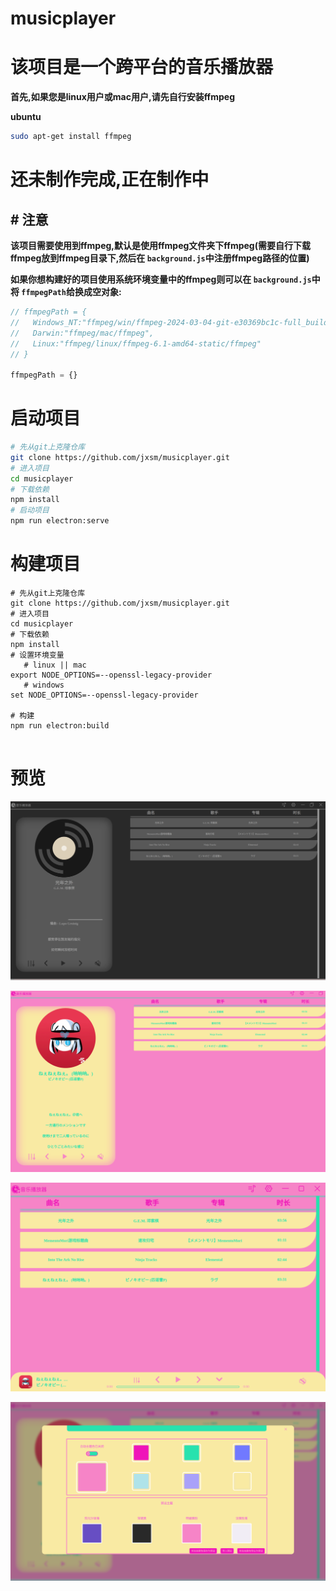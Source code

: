 # musicplayer

# 该项目是一个跨平台的音乐播放器

**首先,如果您是linux用户或mac用户,请先自行安装ffmpeg**

**ubuntu**

```bash
sudo apt-get install ffmpeg
```

# 还未制作完成,正在制作中

## # 注意

**该项目需要使用到ffmpeg,默认是使用ffmpeg文件夹下ffmpeg(需要自行下载ffmpeg放到ffmpeg目录下,然后在 `background.js`中注册ffmpeg路径的位置)**

**如果你想构建好的项目使用系统环境变量中的ffmpeg则可以在 `background.js`中将 `ffmpegPath`给换成空对象:**

```js
// ffmpegPath = {
//   Windows_NT:"ffmpeg/win/ffmpeg-2024-03-04-git-e30369bc1c-full_build/bin/ffmpeg.exe",
//   Darwin:"ffmpeg/mac/ffmpeg",
//   Linux:"ffmpeg/linux/ffmpeg-6.1-amd64-static/ffmpeg"
// }

ffmpegPath = {}
```

# 启动项目

```bash
# 先从git上克隆仓库
git clone https://github.com/jxsm/musicplayer.git
# 进入项目
cd musicplayer
# 下载依赖
npm install
# 启动项目
npm run electron:serve


```

# 构建项目

```
# 先从git上克隆仓库
git clone https://github.com/jxsm/musicplayer.git
# 进入项目
cd musicplayer
# 下载依赖
npm install
# 设置环境变量
   # linux || mac
export NODE_OPTIONS=--openssl-legacy-provider
   # windows
set NODE_OPTIONS=--openssl-legacy-provider

# 构建
npm run electron:build


```

# 预览

![1715440897319](images/README/1715440897319.png)

![1715440957063](images/README/1715440957063.png)

![1715440964467](images/README/1715440964467.png)

![1715440973100](images/README/1715440973100.png)

